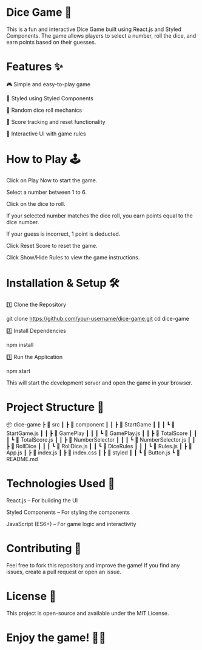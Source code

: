 # Dice Game 🎲

This is a fun and interactive Dice Game built using React.js and Styled Components. The game allows players to select a number, roll the dice, and earn points based on their guesses.

# Features ✨

🎮 Simple and easy-to-play game

🎨 Styled using Styled Components

🎲 Random dice roll mechanics

🔄 Score tracking and reset functionality

📜 Interactive UI with game rules

# How to Play 🕹️

Click on Play Now to start the game.

Select a number between 1 to 6.

Click on the dice to roll.

If your selected number matches the dice roll, you earn points equal to the dice number.

If your guess is incorrect, 1 point is deducted.

Click Reset Score to reset the game.

Click Show/Hide Rules to view the game instructions.

# Installation & Setup 🛠️

1️⃣ Clone the Repository

git clone https://github.com/your-username/dice-game.git
cd dice-game

2️⃣ Install Dependencies

npm install

3️⃣ Run the Application

npm start

This will start the development server and open the game in your browser.

# Project Structure 📁

📦 dice-game
┣ 📂 src
┃ ┣ 📂 component
┃ ┃ ┣ 📂 StartGame
┃ ┃ ┃ ┗ 📜 StartGame.js
┃ ┃ ┣ 📂 GamePlay
┃ ┃ ┃ ┗ 📜 GamePlay.js
┃ ┃ ┣ 📂 TotalScore
┃ ┃ ┃ ┗ 📜 TotalScore.js
┃ ┃ ┣ 📂 NumberSelector
┃ ┃ ┃ ┗ 📜 NumberSelector.js
┃ ┃ ┣ 📂 RollDice
┃ ┃ ┃ ┗ 📜 RollDice.js
┃ ┃ ┗ 📂 DiceRules
┃ ┃ ┃ ┗ 📜 Rules.js
┃ ┣ 📜 App.js
┃ ┣ 📜 index.js
┃ ┣ 📜 index.css
┃ ┣ 📂 styled
┃ ┃ ┗ 📜 Button.js
┗ 📜 README.md

# Technologies Used 🚀

React.js – For building the UI

Styled Components – For styling the components

JavaScript (ES6+) – For game logic and interactivity

# Contributing 🤝

Feel free to fork this repository and improve the game! If you find any issues, create a pull request or open an issue.

# License 📜

This project is open-source and available under the MIT License.

# Enjoy the game! 🎲🔥
